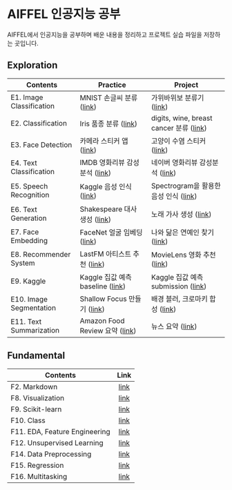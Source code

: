 # AIFFEL 인공지능 공부
AIFFEL에서 인공지능을 공부하며 배운 내용을 정리하고 프로젝트 실습 파일을 저장하는 곳입니다.

## Exploration
Contents|Practice|Project
--------|--------|-------
E1. Image Classification| MNIST 손글씨 분류 ([link](https://github.com/kec0130/AIFFEL-project/blob/main/exploration/E1_classification_mnist.ipynb))| 가위바위보 분류기 ([link](https://github.com/kec0130/AIFFEL-project/blob/main/exploration/E1_rock_scissor_paper.ipynb))
E2. Classification| Iris 품종 분류 ([link](https://github.com/kec0130/AIFFEL-project/blob/main/exploration/E2_classification_iris.ipynb))| digits, wine, breast cancer 분류 ([link](https://github.com/kec0130/AIFFEL-project/blob/main/exploration/E2_classification.ipynb))
E3. Face Detection| 카메라 스티커 앱 ([link](https://github.com/kec0130/AIFFEL-project/blob/main/exploration/E3_camera_sticker_app.ipynb))| 고양이 수염 스티커 ([link](https://github.com/kec0130/AIFFEL-project/blob/main/exploration/E3_camera_sticker_app_pjt.ipynb))
E4. Text Classification| IMDB 영화리뷰 감성분석 ([link](https://github.com/kec0130/AIFFEL-project/blob/main/exploration/E4_sentiment_classification.ipynb))| 네이버 영화리뷰 감성분석 ([link](https://github.com/kec0130/AIFFEL-project/blob/main/exploration/E4_naver_movie_sentiment.ipynb))
E5. Speech Recognition| Kaggle 음성 인식 ([link](https://github.com/kec0130/AIFFEL-project/blob/main/exploration/E5_speech_recognition.ipynb))| Spectrogram을 활용한 음성 인식 ([link](https://github.com/kec0130/AIFFEL-project/blob/main/exploration/E5_spectrogram_classification.ipynb))
E6. Text Generation| Shakespeare 대사 생성 ([link](https://github.com/kec0130/AIFFEL-project/blob/main/exploration/E6_text_generation.ipynb))| 노래 가사 생성 ([link](https://github.com/kec0130/AIFFEL-project/blob/main/exploration/E6_lyricist.ipynb))
E7. Face Embedding| FaceNet 얼굴 임베딩 ([link](https://github.com/kec0130/AIFFEL-project/blob/main/exploration/E7_face_embedding.ipynb))| 나와 닮은 연예인 찾기 ([link](https://github.com/kec0130/AIFFEL-project/blob/main/exploration/E7_face_embedding_pjt.ipynb))
E8. Recommender System| LastFM 아티스트 추천 ([link](https://github.com/kec0130/AIFFEL-project/blob/main/exploration/E8_music_recommendation.ipynb))| MovieLens 영화 추천 ([link](https://github.com/kec0130/AIFFEL-project/blob/main/exploration/E8_movie_recommendation.ipynb))
E9. Kaggle| Kaggle 집값 예측 baseline ([link](https://github.com/kec0130/AIFFEL-project/blob/main/exploration/E9_kakr_housing.ipynb))| Kaggle 집값 예측 submission ([link](https://github.com/kec0130/AIFFEL-project/blob/main/exploration/E9_kakr_housing_sub.ipynb))
E10. Image Segmentation| Shallow Focus 만들기 ([link](https://github.com/kec0130/AIFFEL-project/blob/main/exploration/E10_semantic_segmentation.ipynb))| 배경 블러, 크로마키 합성 ([link](https://github.com/kec0130/AIFFEL-project/blob/main/exploration/E10_semantic_segmentation_pjt.ipynb))
E11. Text Summarization| Amazon Food Review 요약 ([link](https://github.com/kec0130/AIFFEL-project/blob/main/exploration/E11_text_summarization.ipynb))| 뉴스 요약 ([link](https://github.com/kec0130/AIFFEL-project/blob/main/exploration/E11_text_summarization_pjt.ipynb))

## Fundamental
Contents|Link
--------|:--:
F2. Markdown| [link](https://github.com/kec0130/AIFFEL-project/blob/main/fundamental/F2_markdown.ipynb)|
F8. Visualization| [link](https://github.com/kec0130/AIFFEL-project/blob/main/fundamental/F8_visualization.ipynb)|
F9. Scikit-learn| [link](https://github.com/kec0130/AIFFEL-project/blob/main/fundamental/F9_scikit-learn.ipynb)|
F10. Class| [link](https://github.com/kec0130/AIFFEL-project/blob/main/fundamental/F10_class.ipynb)
F11. EDA, Feature Engineering| [link](https://github.com/kec0130/AIFFEL-project/blob/main/fundamental/F11_Pokemon_EDA.ipynb)
F12. Unsupervised Learning| [link](https://github.com/kec0130/AIFFEL-project/blob/main/fundamental/F12_unspervised_learning.ipynb)
F14. Data Preprocessing| [link](https://github.com/kec0130/AIFFEL-project/blob/main/fundamental/F14_data_preprocessing.ipynb)
F15. Regression| [link](https://github.com/kec0130/AIFFEL-project/blob/main/fundamental/F15_regression.ipynb)
F16. Multitasking| [link](https://github.com/kec0130/AIFFEL-project/blob/main/fundamental/F16_multitasking.ipynb)